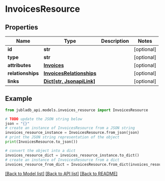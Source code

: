 # InvoicesResource


## Properties

Name | Type | Description | Notes
------------ | ------------- | ------------- | -------------
**id** | **str** |  | [optional] 
**type** | **str** |  | [optional] 
**attributes** | [**Invoices**](Invoices.md) |  | [optional] 
**relationships** | [**InvoicesRelationships**](InvoicesRelationships.md) |  | [optional] 
**links** | [**Dict[str, JsonapiLink]**](JsonapiLink.md) |  | [optional] 

## Example

```python
from jubladb_api.models.invoices_resource import InvoicesResource

# TODO update the JSON string below
json = "{}"
# create an instance of InvoicesResource from a JSON string
invoices_resource_instance = InvoicesResource.from_json(json)
# print the JSON string representation of the object
print(InvoicesResource.to_json())

# convert the object into a dict
invoices_resource_dict = invoices_resource_instance.to_dict()
# create an instance of InvoicesResource from a dict
invoices_resource_from_dict = InvoicesResource.from_dict(invoices_resource_dict)
```
[[Back to Model list]](../README.md#documentation-for-models) [[Back to API list]](../README.md#documentation-for-api-endpoints) [[Back to README]](../README.md)


